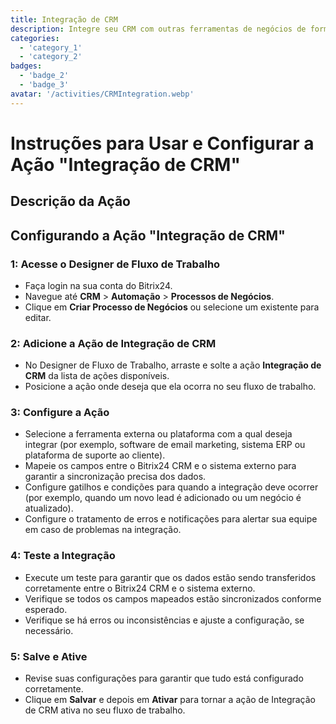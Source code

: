 ```yaml
---
title: Integração de CRM
description: Integre seu CRM com outras ferramentas de negócios de forma perfeita.
categories: 
  - 'category_1'
  - 'category_2'
badges: 
  - 'badge_2'
  - 'badge_3'
avatar: '/activities/CRMIntegration.webp'
---
```

# Instruções para Usar e Configurar a Ação "Integração de CRM"

## Descrição da Ação

## **Configurando a Ação "Integração de CRM"**

### 1: Acesse o Designer de Fluxo de Trabalho
- Faça login na sua conta do Bitrix24.
- Navegue até **CRM** > **Automação** > **Processos de Negócios**.
- Clique em **Criar Processo de Negócios** ou selecione um existente para editar.

### 2: Adicione a Ação de Integração de CRM
- No Designer de Fluxo de Trabalho, arraste e solte a ação **Integração de CRM** da lista de ações disponíveis.
- Posicione a ação onde deseja que ela ocorra no seu fluxo de trabalho.

### 3: Configure a Ação
- Selecione a ferramenta externa ou plataforma com a qual deseja integrar (por exemplo, software de email marketing, sistema ERP ou plataforma de suporte ao cliente).
- Mapeie os campos entre o Bitrix24 CRM e o sistema externo para garantir a sincronização precisa dos dados.
- Configure gatilhos e condições para quando a integração deve ocorrer (por exemplo, quando um novo lead é adicionado ou um negócio é atualizado).
- Configure o tratamento de erros e notificações para alertar sua equipe em caso de problemas na integração.

### 4: Teste a Integração
- Execute um teste para garantir que os dados estão sendo transferidos corretamente entre o Bitrix24 CRM e o sistema externo.
- Verifique se todos os campos mapeados estão sincronizados conforme esperado.
- Verifique se há erros ou inconsistências e ajuste a configuração, se necessário.

### 5: Salve e Ative
- Revise suas configurações para garantir que tudo está configurado corretamente.
- Clique em **Salvar** e depois em **Ativar** para tornar a ação de Integração de CRM ativa no seu fluxo de trabalho.